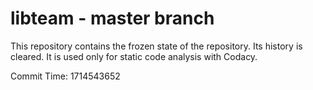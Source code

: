 # libteam - master branch

This repository contains the frozen state of the repository.
Its history is cleared. It is used only for static code
analysis with Codacy.

Commit Time: 1714543652